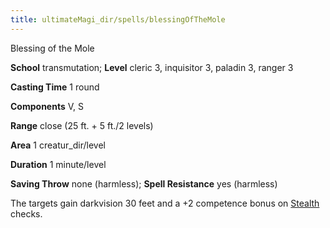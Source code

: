 ```yaml
---
title: ultimateMagi_dir/spells/blessingOfTheMole
---
```

Blessing of the Mole

**School** transmutation; **Level** cleric 3, inquisitor 3, paladin 3, ranger 3

**Casting Time** 1 round

**Components** V, S

**Range** close (25 ft. + 5 ft./2 levels)

**Area** 1 creatur_dir/level

**Duration** 1 minute/level

**Saving Throw** none (harmless); **Spell Resistance** yes (harmless)

The targets gain darkvision 30 feet and a +2 competence bonus on [Stealth](skill_dir/stealth#_stealth) checks.

